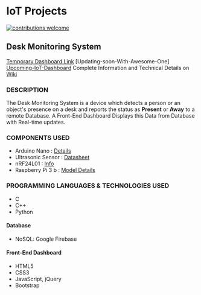 
# IoT Projects
[![contributions welcome](https://img.shields.io/badge/contributions-welcome-brightgreen.svg?style=flat)](#)

## Desk Monitoring System 
[Temporary Dashboard Link](https://ajayk800.github.io/IoT/JavaScriptFirebase_CRUD/index.html) [Updating-soon-With-Awesome-One] <br>
[Upcoming-IoT-Dashboard](https://ajayk800.github.io/IoTDashboard/)
Complete Information and Technical Details on [Wiki](https://github.com/ajayk800/IoT/wiki)

### DESCRIPTION 
The Desk Monitoring System is a device which detects a person or an object's presence on a desk and reports the status as **Present** or **Away** to a remote Database. 
A Front-End Dashboard Displays this Data from Database with Real-time updates.

### COMPONENTS USED  
- Arduino Nano  : [Details](https://www.arduino.cc/en/Main/ArduinoBoardNano)		
- Ultrasonic Sensor	: [Datasheet](http://www.electroschematics.com/8902/hc-sr04-datasheet/)				
- nRF24L01 : [Info](https://arduino-info.wikispaces.com/Nrf24L01-2.4GHz-HowTo)						
- Raspberry Pi 3 b : [Model Details](https://www.raspberrypi.org/products/raspberry-pi-3-model-b/)	

### PROGRAMMING LANGUAGES & TECHNOLOGIES USED
- C			
- C++		    
- Python		
#### Database
- NoSQL: Google Firebase
#### Front-End Dashboard
- HTML5		
- CSS3		
- JavaScript, jQuery	
- Bootstrap
